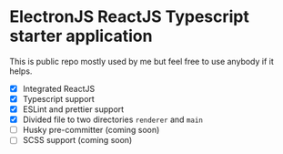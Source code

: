 # ElectronJS ReactJS Typescript starter application

This is public repo mostly used by me but feel free to use anybody if it helps.

- [x] Integrated ReactJS
- [x] Typescript support
- [x] ESLint and prettier support
- [x] Divided file to two directories `renderer` and `main`
- [ ] Husky pre-committer (coming soon)
- [ ] SCSS support (coming soon)
